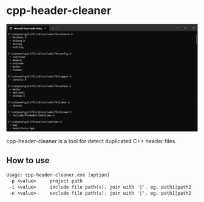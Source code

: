 # cpp-header-cleaner
![screenshot](https://github.com/boyism80/cpp-header-cleaner/blob/develop/image/cpp-header-cleaner.png)

cpp-header-cleaner is a tool for detect duplicated C++ header files.

## How to use
```
Usage: cpp-header-cleaner.exe [option]
 -p <value>     project path
 -i <value>     include file path(s). join with '|'. eg. path1|path2
 -e <value>     exclude file path(s). join with '|'. eg. path1|path2
```
